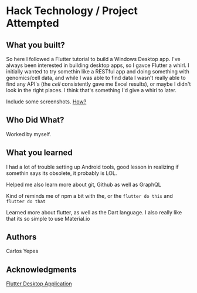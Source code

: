# Hack Technology / Project Attempted


## What you built? 

So here I followed a Flutter tutorial to build a Windows Desktop app.
I've always been interested in building desktop apps, so I gavce Flutter a whirl. I initially wanted to try somethin like a RESTful app and doing something with genomics/cell data, and while I was able to find data I wasn't really able to find any API's (the *cell* consistently gave me Excel results), or maybe I didn't look in the right places. I think that's something I'd give a whirl to later.

Include some screenshots.
[How?](https://help.github.com/articles/about-readmes/#relative-links-and-image-paths-in-readme-files)

## Who Did What?

Worked by myself.

## What you learned

I had a lot of trouble setting up Android tools, good lesson in realizing if somethin says its obsolete, it probably is LOL.

Helped me also learn more about git, Github as well as GraphQL

Kind of reminds me of npm a bit with the, or the `flutter do this` and `flutter do that`

Learned more about flutter, as well as the Dart language. I also really like that its so simple to use Material.io

## Authors

Carlos Yepes

## Acknowledgments

[Flutter Desktop Application](https://codelabs.developers.google.com/codelabs/flutter-github-graphql-client?hl=en&continue=https%3A%2F%2Fcodelabs.developers.google.com%2F)
